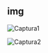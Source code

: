 ## img
![Captura1](https://github.com/user-attachments/assets/94da8faa-156c-4f91-af79-5e58d8e76990)

![Captura2](https://github.com/user-attachments/assets/05c80488-5b19-4ed3-b7c3-0bdbb2e1b03f)
